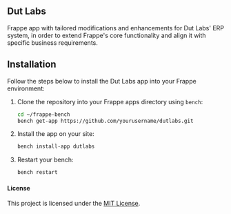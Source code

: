 ## Dut Labs

Frappe app with tailored modifications and enhancements for Dut Labs' ERP system, in order to extend Frappe's core functionality and align it with specific business requirements.

## Installation

Follow the steps below to install the Dut Labs app into your Frappe environment:

1. Clone the repository into your Frappe apps directory using `bench`:
   ```bash
   cd ~/frappe-bench
   bench get-app https://github.com/yourusername/dutlabs.git
   ```

2. Install the app on your site:
   ```bash
   bench install-app dutlabs
   ```

3. Restart your bench:
   ```bash
   bench restart
   ```

#### License

This project is licensed under the [MIT License](LICENSE).